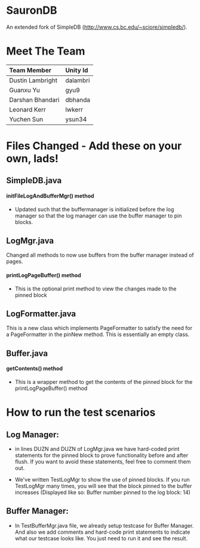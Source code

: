 # SauronDB
An extended fork of SimpleDB (http://www.cs.bc.edu/~sciore/simpledb/).  

# Meet The Team

| Team Member   | Unity Id      |
| :------------- | :------------- |
| Dustin Lambright  | dalambri  |
| Guanxu Yu  | gyu9  |
| Darshan Bhandari | dbhanda |
| Leonard Kerr | lwkerr |
| Yuchen Sun | ysun34 |

# Files Changed - Add these on your own, lads!

## SimpleDB.java
#### initFileLogAndBufferMgr() method
* Updated such that the buffermanager is initialized before the log manager so that the log manager can use the buffer manager to pin blocks.

## LogMgr.java
Changed all methods to now use buffers from the buffer manager instead of pages.
#### printLogPageBuffer() method
* This is the optional print method to view the changes made to the pinned block

## LogFormatter.java
This is a new class which implements PageFormatter to satisfy the need for a PageFormatter in the pinNew method. This is essentially an empty class.

## Buffer.java
#### getContents() method
* This is a wrapper method to get the contents of the pinned block for the printLogPageBuffer() method

# How to run the test scenarios

## Log Manager:
* in lines DUZN and DUZN of LogMgr.java we have hard-coded print statements for the pinned block to prove functionality before and after flush.  If you want to avoid these statements, feel free to comment them out.

* We've written TestLogMgr to show the use of pinned blocks.  If you run TestLogMgr many times, you will see that the block pinned to the buffer increases (Displayed like so: Buffer number pinned to the log block: 14)

## Buffer Manager:
* In TestBufferMgr.java file, we already setup testcase for Buffer Manager. And also we add comments and hard-code print statements to indicate what our testcase looks like. You just need to run it and see the result.
